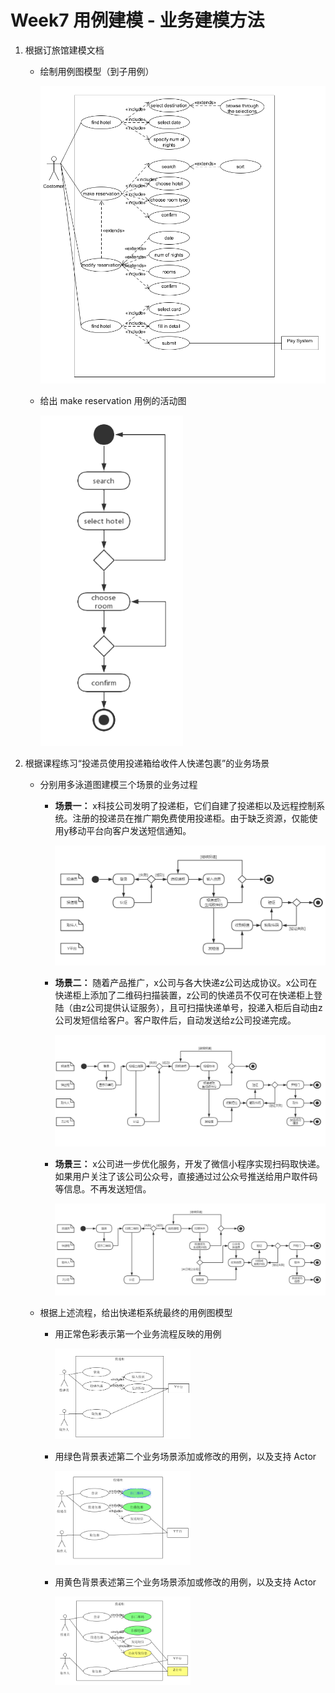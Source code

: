 # Week7 用例建模 - 业务建模方法

1. 根据订旅馆建模文档

    - 绘制用例图模型（到子用例）

        <img src="./1.png" />

    - 给出 make reservation 用例的活动图

        <img src="./2.png" width="50%" />

2. 根据课程练习“投递员使用投递箱给收件人快递包裹”的业务场景

    - 分别用多泳道图建模三个场景的业务过程
        
        - **场景一：** x科技公司发明了投递柜，它们自建了投递柜以及远程控制系统。注册的投递员在推广期免费使用投递柜。由于缺乏资源，仅能使用y移动平台向客户发送短信通知。

            <img src="./3.png" />

        - **场景二：** 随着产品推广，x公司与各大快递z公司达成协议。x公司在快递柜上添加了二维码扫描装置，z公司的快递员不仅可在快递柜上登陆（由z公司提供认证服务），且可扫描快递单号，投递入柜后自动由z公司发短信给客户。客户取件后，自动发送给z公司投递完成。

            <img src="./4.png" />

        - **场景三：** x公司进一步优化服务，开发了微信小程序实现扫码取快递。如果用户关注了该公司公众号，直接通过过公众号推送给用户取件码等信息。不再发送短信。

            <img src="./5.png" />
    
    - 根据上述流程，给出快递柜系统最终的用例图模型

        - 用正常色彩表示第一个业务流程反映的用例

            <img src="./6.png" width="50%" />

        - 用绿色背景表述第二个业务场景添加或修改的用例，以及支持 Actor

            <img src="./7.png" width="50%" />

        - 用黄色背景表述第三个业务场景添加或修改的用例，以及支持 Actor

            <img src="./8.png" width="50%" />

    